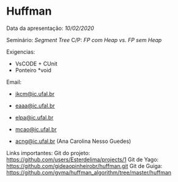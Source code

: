# Huffman
Data da apresentação: *10/02/2020*

Seminário: *Segment Tree*
C/P: *FP com Heap vs. FP sem Heap*

Exigencias:
- VsCODE +  CUnit
- Ponteiro *void

Email:
- jkcm@ic.ufal.br

- eaaa@ic.ufal.br

- elpa@ic.ufal.br

- mcao@ic.ufal.br

- acng@ic.ufal.br (Ana Carolina Nesso Guedes)

Links importantes:
Git do projeto: https://github.com/users/Esterdelima/projects/1
Git de Yago: https://github.com/gideaopinheirobr/huffman.git
Git de Guiga: https://github.com/gvma/huffman_algorithm/tree/master/huffman
